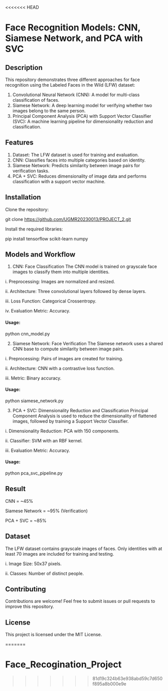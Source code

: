 <<<<<<< HEAD

# Face Recognition Models: CNN, Siamese Network, and PCA with SVC

## Description
This repository demonstrates three different approaches for face recognition using the Labeled Faces in the Wild (LFW) dataset:
1) Convolutional Neural Network (CNN): A model for multi-class classification of faces.
2) Siamese Network: A deep learning model for verifying whether two images belong to the same person.
3) Principal Component Analysis (PCA) with Support Vector Classifier (SVC): A machine learning pipeline for dimensionality reduction and classification.



## Features
1. Dataset: The LFW dataset is used for training and evaluation.
2. CNN: Classifies faces into multiple categories based on identity.
3. Siamese Network: Predicts similarity between image pairs for verification tasks.
4. PCA + SVC: Reduces dimensionality of image data and performs classification with a support vector machine.

## Installation

Clone the repository:

git clone https://github.com/UGMR20230013/PROJECT_2.git

Install the required libraries:

pip install tensorflow scikit-learn numpy

## Models and Workflow
1. CNN: Face Classification
The CNN model is trained on grayscale face images to classify them into multiple identities.

i. Preprocessing: Images are normalized and resized.

ii. Architecture: Three convolutional layers followed by dense layers.

iii. Loss Function: Categorical Crossentropy.

iv. Evaluation Metric: Accuracy.


#### Usage:

python cnn_model.py

2. Siamese Network: Face Verification
The Siamese network uses a shared CNN base to compute similarity between image pairs.

i. Preprocessing: Pairs of images are created for training.

ii. Architecture: CNN with a contrastive loss function.

iii. Metric: Binary accuracy.


#### Usage:

python siamese_network.py


3. PCA + SVC: Dimensionality Reduction and Classification
Principal Component Analysis is used to reduce the dimensionality of flattened images, followed by training a Support Vector Classifier.

i. Dimensionality Reduction: PCA with 150 components.
  
ii. Classifier: SVM with an RBF kernel.

iii. Evaluation Metric: Accuracy.

#### Usage:

python pca_svc_pipeline.py

    
## Result

CNN	= ~45%

Siamese Network	= ~95% (Verification)

PCA + SVC = ~85%

## Dataset
The LFW dataset contains grayscale images of faces. Only identities with at least 70 images are included for training and testing.

i. Image Size: 50x37 pixels.

ii. Classes: Number of distinct people.
## Contributing

Contributions are welcome! Feel free to submit issues or pull requests to improve this repository.





## License

This project is licensed under the MIT License.

=======
# Face_Recogination_Project
>>>>>>> 81d19c324b63e938abd59c7d650f895a8b000e9e
